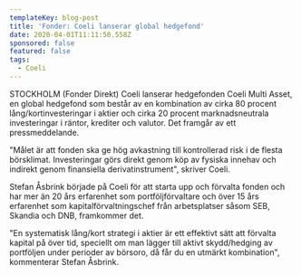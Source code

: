 ```yaml
---
templateKey: blog-post
title: 'Fonder: Coeli lanserar global hedgefond'
date: 2020-04-01T11:11:50.558Z
sponsored: false
featured: false
tags:
  - Coeli
---
```

STOCKHOLM (Fonder Direkt) Coeli lanserar hedgefonden Coeli Multi Asset, en global hedgefond som består av en kombination av cirka 80 procent lång/kortinvesteringar i aktier och cirka 20 procent marknadsneutrala investeringar i räntor, krediter och valutor. Det framgår av ett pressmeddelande.

"Målet är att fonden ska ge hög avkastning till kontrollerad risk i de flesta börsklimat. Investeringar görs direkt genom köp av fysiska innehav och indirekt genom finansiella derivatinstrument", skriver Coeli.

Stefan Åsbrink började på Coeli för att starta upp och förvalta fonden och har mer än 20 års erfarenhet som portföljförvaltare och över 15 års erfarenhet som kapitalförvaltningschef från arbetsplatser såsom SEB, Skandia och DNB, framkommer det.

"En systematisk lång/kort strategi i aktier är ett effektivt sätt att förvalta kapital på över tid, speciellt om man lägger till aktivt skydd/hedging av portföljen under perioder av börsoro, då får du en utmärkt kombination", kommenterar Stefan Åsbrink.